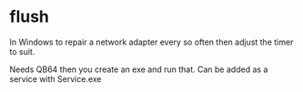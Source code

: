 # flush
In Windows to repair a network adapter every so often then adjust the timer to suit.

Needs QB64 then you create an exe and run that.
Can be added as a service with Service.exe

